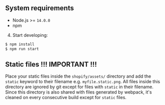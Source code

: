 
## System requirements

- Node.js >= `14.0.0`
- npm

<!-- system requirements (end) -->
4. Start developing:
```sh
$ npm install
$ npm run start
```
<!-- static files (start) -->
## Static files !!! IMPORTANT !!!

Place your static files inside the `shopify/assets/` directory and add the `static` keyword to their filename e.g. `myfile.static.png`. All files inside this directory are ignored by git except for files with `static` in their filename. Since this directory is also shared with files generated by webpack, it's cleaned on every consecutive build except for `static` files.
<!-- static files (end) -->


